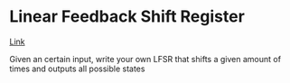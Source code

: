 # Linear Feedback Shift Register

[Link](https://www.reddit.com/r/dailyprogrammer/comments/7r17qr/20180117_challenge_347_intermediate_linear/)

Given an certain input, write your own LFSR that shifts a given amount of times and outputs all possible states